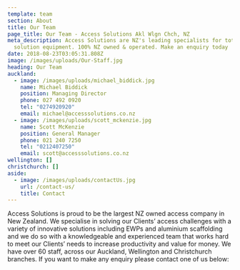 ```yaml
---
template: team
section: About
title: Our Team
page_title: Our Team - Access Solutions Akl Wlgn Chch, NZ
meta_description: Access Solutions are NZ's leading specialists for total access
  solution equipment. 100% NZ owned & operated. Make an enquiry today
date: 2018-08-23T03:05:31.808Z
image: /images/uploads/Our-Staff.jpg
heading: Our Team
auckland:
  - image: /images/uploads/michael_biddick.jpg
    name: Michael Biddick
    position: Managing Director
    phone: 027 492 0920
    tel: "0274920920"
    email: michael@accesssolutions.co.nz
  - image: /images/uploads/scott_mckenzie.jpg
    name: Scott McKenzie
    position: General Manager
    phone: 021 240 7250
    tel: "0212407250"
    email: scott@accesssolutions.co.nz
wellington: []
christchurch: []
aside:
  - image: /images/uploads/contactUs.jpg
    url: /contact-us/
    title: Contact
---
```

Access Solutions is proud to be the largest NZ owned access company in New Zealand. We specialise in solving our Clients’ access challenges with a variety of innovative solutions including EWPs and aluminium scaffolding and we do so with a knowledgeable and experienced team that works hard to meet our Clients’ needs to increase productivity and value for money. We have over 60 staff, across our Auckland, Wellington and Christchurch branches. If you want to make any enquiry please contact one of us below: